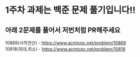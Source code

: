 # 1주차 과제는 백준 문제 풀기입니다!!
## 아래 2문제를 풀어서 저번처럼 PR해주세요

10869(사칙연산) - https://www.acmicpc.net/problem/10869 <br/>
10818(최대,최소) - https://www.acmicpc.net/problem/10818
